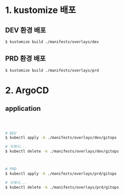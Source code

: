 

# 1. kustomize 배포


## DEV 환경 배포

```sh
$ kustomize build ./manifests/overlays/dev
```



## PRD 환경 배포

```sh
$ kustomize build ./manifests/overlays/prd
```




# 2. ArgoCD

## application

```sh



# DEV
$ kubectl apply -k ./manifests/overlays/dev/gitops

# 삭제시...
$ kubectl delete -k ./manifests/overlays/dev/gitops



# PRD
$ kubectl apply -k ./manifests/overlays/prd/gitops

# 삭제시...
$ kubectl delete -k ./manifests/overlays/prd/gitops



```



